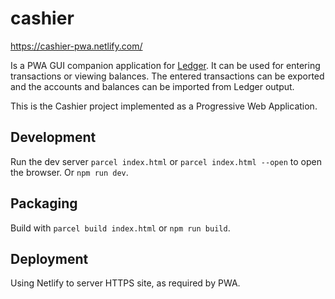 # cashier

https://cashier-pwa.netlify.com/

Is a PWA GUI companion application for [Ledger](https://ledger-cli.org). It can be used for entering transactions or viewing balances. The entered transactions can be exported and the accounts and balances can be imported from Ledger output.

This is the Cashier project implemented as a Progressive Web Application.

## Development 

Run the dev server `parcel index.html` or `parcel index.html --open` to open the browser.
Or `npm run dev`.

## Packaging

Build with `parcel build index.html` or `npm run build`.

## Deployment

Using Netlify to server HTTPS site, as required by PWA.
